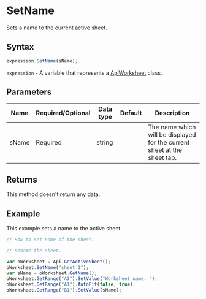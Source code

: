 # SetName

Sets a name to the current active sheet.

## Syntax

```javascript
expression.SetName(sName);
```

`expression` - A variable that represents a [ApiWorksheet](../ApiWorksheet.md) class.

## Parameters

| **Name** | **Required/Optional** | **Data type** | **Default** | **Description** |
| ------------- | ------------- | ------------- | ------------- | ------------- |
| sName | Required | string |  | The name which will be displayed for the current sheet at the sheet tab. |

## Returns

This method doesn't return any data.

## Example

This example sets a name to the active sheet.

```javascript editor-xlsx
// How to set name of the sheet.

// Rename the sheet.

var oWorksheet = Api.GetActiveSheet();
oWorksheet.SetName("sheet 1");
var sName = oWorksheet.GetName();
oWorksheet.GetRange("A1").SetValue("Worksheet name: ");
oWorksheet.GetRange("A1").AutoFit(false, true);
oWorksheet.GetRange("B1").SetValue(sName);
```
